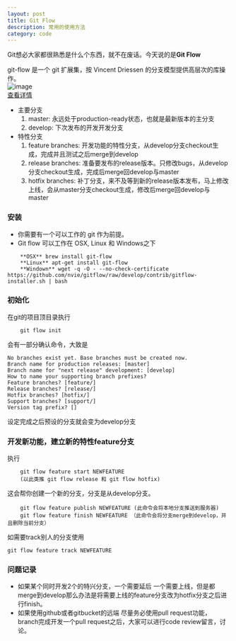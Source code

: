 ```yaml
---
layout: post
title: Git Flow
description: 常用的使用方法
category: code
---
```


Git想必大家都很熟悉是什么个东西，就不在废话。今天说的是**Git Flow**

git-flow 是一个 git 扩展集，按 Vincent Driessen 的分支模型提供高层次的库操作。  
![image](http://nvie.com/posts/a-successful-git-branching-model/)  
[查看详情](http://nvie.com/posts/a-successful-git-branching-model/)  

* 主要分支
    1. master: 永远处于production-ready状态，也就是最新版本的主分支
    2. develop: 下次发布的开发开发分支
* 特性分支
	1. feature branches: 开发功能的特性分支，从develop分支checkout生成，完成并且测试之后merge到develop
	2. release branches: 准备要发布的release版本。只修改bugs，从develop分支checkout生成，完成后merge回develop与master
	3. hotfix branches: 补丁分支，来不及等到新的release版本发布，马上修改上线，会从master分支checkout生成，修改后merge回develop与master

### 安装
* 你需要有一个可以工作的 git 作为前提。
* Git flow 可以工作在 OSX, Linux 和 Windows之下

```shell
	**OSX** brew install git-flow
	**Linux** apt-get install git-flow
	**Windown** wget -q -O - --no-check-certificate https://github.com/nvie/gitflow/raw/develop/contrib/gitflow-installer.sh | bash
```
### 初始化  
在git的项目顶目录执行
```shell
	git flow init	
```
会有一部分确认命令，大致是
```shell
No branches exist yet. Base branches must be created now.
Branch name for production releases: [master] 
Branch name for "next release" development: [develop] 
How to name your supporting branch prefixes?
Feature branches? [feature/] 
Release branches? [release/] 
Hotfix branches? [hotfix/] 
Support branches? [support/] 
Version tag prefix? []
```
设定完成之后预设的分支就会变为develop分支
### 开发新功能，建立新的特性feature分支
执行
```shell
	git flow feature start NEWFEATURE
	(以此类推 git flow release 和 git flow hotfix)
```
这会帮你创建一个新的分支，分支是从develop分支。
```shell
	git flow feature publish NEWFEATURE (此命令会将本地分支推送到服务器)
	git flow feature finish NEWFEATURE （此命令会将分支merge到develop，并且删除当前分支）
```
如需要track别人的分支使用
```shell
git flow feature track NEWFEATURE
```
### 问题记录
* 如果某个同时开发2个的特兴分支，一个需要延后 一个需要上线，但是都merge到develop那么办法是将需要上线的feature分支改为hotfix分支之后进行finish。
* 如果使用github或者gitbucket的远端 尽量务必使用pull request功能，branch完成开发一个pull request之后，大家可以进行code review留言，讨论。